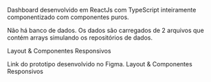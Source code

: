 

Dashboard desenvolvido em ReactJs com TypeScript inteiramente componentizado com componentes puros.


Não há banco de dados. Os dados são carregados de 2 arquivos que contém arrays simulando os repositórios de dados.

Layout & Componentes Responsivos

 Link do prototipo desenvolvido no Figma.
Layout & Componentes Responsivos
